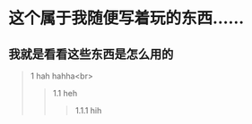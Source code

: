 这个属于我随便写着玩的东西……
==========================
我就是看看这些东西是怎么用的
-------------------------
>1 hah
hahha\<br>
>>1.1 heh
>>>1.1.1 hih

